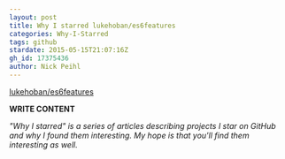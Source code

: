 ```yaml
---
layout: post
title: Why I starred lukehoban/es6features
categories: Why-I-Starred
tags: github
stardate: 2015-05-15T21:07:16Z
gh_id: 17375436
author: Nick Peihl
---
```


[lukehoban/es6features](star.repo.html_url)

**WRITE CONTENT**

*"Why I starred" is a series of articles describing projects I star on GitHub and why I found them interesting. My hope is that you'll find them interesting as well.*

